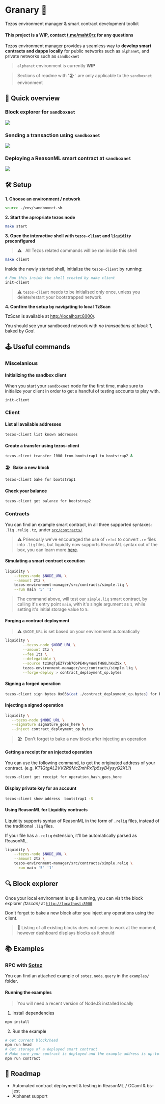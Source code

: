 # Granary 🌾

Tezos environment manager & smart contract development toolkit

#### This project is a WIP, contact [t.me/maht0rz](https://t.me/maht0rz) for any questions

Tezos environment manager provides a seamless way to **develop smart contracts and dapps locally** for public networks such as `alphanet`, and private networks such as `sandboxnet` 

> `alphanet` environment is currently **WIP**

> Sections of readme with '🏖 ' are only applicable to the `sandboxnet` environment

## 👀  Quick overview

### Block explorer for `sandboxnet`
![](https://gateway.pinata.cloud/ipfs/QmX931XSq9KVmPD9y5C7Fqmjfa5uU99rYZvguCXGC33rbw)

### Sending a transaction using `sandboxnet`
![](https://gateway.pinata.cloud/ipfs/QmTTwU6vZDBbreuuHd4e1LiAEXL2V455785cLvEnMnJ1i7)

### Deploying a ReasonML smart contract at `sandboxnet`
![](https://gateway.pinata.cloud/ipfs/QmS11bjtHwS7ynZztXw1uaCJgTLs8kBJLFU9sx77HsAKsC)

## 🛠 Setup

**1. Choose an environment / network**

```bash
source ./env/sandboxnet.sh
```

**2. Start the apropriate tezos node**
```bash
make start
```

**3. Open the interactive shell with `tezos-client` and `liquidity` preconfigured**
> ⚠️ &nbsp; All Tezos related commands will be ran inside this shell
```bash
make client
```

Inside the newly started shell, initialize the `tezos-client` by running:

```bash
# Run this inside the shell created by make client
init-client
```

> ⚠️ `tezos-client` needs to be initialised only once, unless you delete/restart your bootstrapped network.

**4. Confirm the setup by navigating to local TzScan**

TzScan is available at [http://localhost:8000/](http://localhost:8000/). 

You should see your sandboxed network with *no transactions at block 1*, baked by *God*.


        
## 🕹 Useful commands

### Miscelanious

#### Initializing the sandbox client
When  you start your `sandboxnet` node for the first time, make sure to initialize your client in order to get a handful of testing accounts to play with.
```
init-client
```

### Client


#### List all available addresses
```bash
tezos-client list known addresses
```

#### Create a transfer using tezos-client
```bash
tezos-client transfer 1000 from bootstrap1 to bootstrap2 &
```

#### 🏖  &nbsp; Bake a new block
```bash
tezos-client bake for bootstrap1
```
#### Check your balance
```bash
tezos-client get balance for bootstrap2
```

### Contracts

You can find an example smart contract, in all three supported syntaxes: `.liq` `.reliq` `.tz`, under [`src/contracts/`](https://github.com/maht0rz/tezos-environment-manager/tree/master/src/contracts)

> ⚠️ Prievously we've encouraged the use of `refmt` to convert `.re` files into `.liq` files, but liquidity now supports ReasonML syntax out of the box, you can learn more [here](https://github.com/lefessan/liquidity/blob/2a408f23efadcecf64274539d540a08c0ac9cb58/docs/sphinx/src/reference/liquidity.rst#reasonml-syntax).


#### Simulating a smart contract execution
```bash
liquidity \
    --tezos-node $NODE_URL \
    --amount 2tz \
    tezos-environment-manager/src/contracts/simple.liq \
    --run main '5' '1'
```

> The command above, will test our `simple.liq` smart contract, by calling it's entry point `main`, with it's single argument as `1`, while setting it's initial storage value to `5`.

#### Forging a contract deployment

> ⚠️&nbsp;`$NODE_URL` is set based on your environment automatically

``` bash
liquidity \
        --tezos-node $NODE_URL \
        --amount 2tz \
        --fee 1tz \
        --delegatable \
        --source tz1KqTpEZ7Yob7QbPE4Hy4Wo8fHG8LhKxZSx \
        tezos-environment-manager/src/contracts/simple.liq \
        --forge-deploy > contract_deployment_op.bytes
```

#### Signing a forged operation
```bash
tezos-client sign bytes 0x03$(cat ./contract_deployment_op.bytes) for bootstrap1
```

#### Injecting a signed operation
```bash
liquidity \
   --tezos-node $NODE_URL \
   --signature signature_goes_here \
   --inject contract_deployment_op.bytes
```

> 🏖 &nbsp;Don't forget to bake a new block after injecting an operation

#### Getting a receipt for an injected operation
You can use the following command, to get the originated address of your contract. (e.g. *KT1GtgAL2VV2R9McZmhPxTp5syB4ysyG2XL1*)
```bash
tezos-client get receipt for operation_hash_goes_here
```

#### Display private key for an account
```bash
tezos-client show address  bootstrap1 -S
```

#### Using ReasonML for Liquidity contracts

Liquidity supports syntax of ReasonML in the form of `.reliq` files, instead of the traditional `.liq` files.

If your file has a `.reliq` extension, it'll be automatically parsed as ReasonML.

```bash
liquidity \
    --tezos-node $NODE_URL \
    --amount 2tz \
    tezos-environment-manager/src/contracts/simple.reliq \
    --run main '5' '1'
```

## 🔍 Block explorer 

Once your local environment is up & running, you can 
visit the block explorer *(tzscan)* at [`http://localhost:8000`](http://localhost:8000)

Don't forget to bake a new block after you inject any operations using the client.

> 👷‍ Listing of all existing blocks does not seem to work at the moment, however dashboard displays blocks as it should

## 📚 Examples

### RPC with [Sotez](https://www.npmjs.com/package/sotez)

You can find an attached example of `sotez.node.query` in the `examples/` folder. 

#### Running the examples

> You will need a recent version of NodeJS installed locally

1. Install dependencies
```bash
npm install
```
2. Run the example
```bash
# Get current block/head
npm run head
# Get storage of a deployed smart contract
# Make sure your contract is deployed and the example address is up-to-date
npm run contract
```

## 🚗 Roadmap

- Automated contract deployment & testing in ReasonML / OCaml & bs-jest
- Alphanet support
